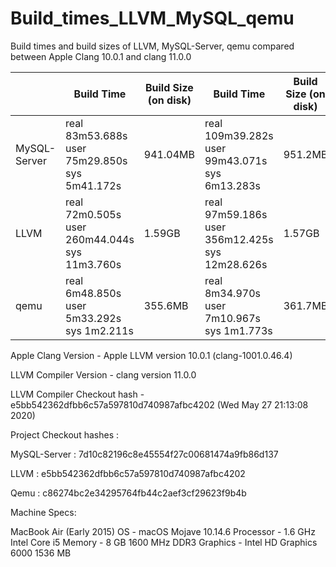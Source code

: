 # Build_times_LLVM_MySQL_qemu
Build times and build sizes of LLVM, MySQL-Server, qemu compared between Apple Clang 10.0.1 and clang 11.0.0



|              | Build Time                                        | Build Size (on disk) | Build Time                                          | Build Size (on disk) |
|--------------|---------------------------------------------------|----------------------|-----------------------------------------------------|----------------------|
| MySQL-Server | real  83m53.688s user  75m29.850s sys   5m41.172s | 941.04MB             | real  109m39.282s user  99m43.071s sys   6m13.283s  | 951.2MB              |
| LLVM         | real  72m0.505s user  260m44.044s sys   11m3.760s | 1.59GB               | real  97m59.186s user  356m12.425s sys   12m28.626s | 1.57GB               |
| qemu         | real  6m48.850s user  5m33.292s sys   1m2.211s    | 355.6MB              | real  8m34.970s user  7m10.967s sys   1m1.773s      | 361.7MB              |


Apple Clang Version - Apple LLVM version 10.0.1 (clang-1001.0.46.4)

LLVM Compiler Version - clang version 11.0.0

LLVM Compiler Checkout hash - e5bb542362dfbb6c57a597810d740987afbc4202
				      (Wed May 27 21:13:08 2020)

Project Checkout hashes : 

MySQL-Server : 7d10c82196c8e45554f27c00681474a9fb86d137

LLVM : e5bb542362dfbb6c57a597810d740987afbc4202

Qemu : c86274bc2e34295764fb44c2aef3cf29623f9b4b


Machine Specs:

MacBook Air (Early 2015)
OS - macOS Mojave 10.14.6
Processor - 1.6 GHz Intel Core i5
Memory - 8 GB 1600 MHz DDR3
Graphics - Intel HD Graphics 6000 1536 MB

